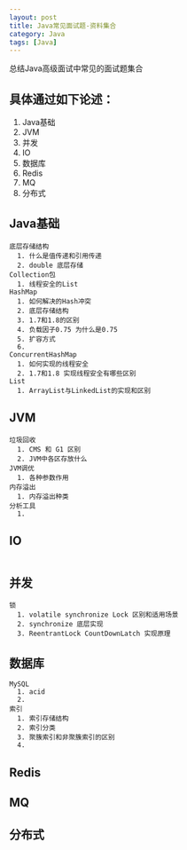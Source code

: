 ```yaml
---
layout: post
title: Java常见面试题-资料集合
category: Java
tags: [Java]
---
```


总结Java高级面试中常见的面试题集合

## 具体通过如下论述：

1. Java基础
2. JVM
3. 并发
4. IO
5. 数据库
6. Redis
7. MQ
8. 分布式

## Java基础
```
底层存储结构
  1. 什么是值传递和引用传递
  2. double 底层存储
Collection包
  1. 线程安全的List
HashMap
  1. 如何解决的Hash冲突
  2. 底层存储结构
  3. 1.7和1.8的区别
  4. 负载因子0.75 为什么是0.75
  5. 扩容方式
  6.
ConcurrentHashMap
  1. 如何实现的线程安全
  2. 1.7和1.8 实现线程安全有哪些区别
List
  1. ArrayList与LinkedList的实现和区别
```
## JVM
```
垃圾回收
  1. CMS 和 G1 区别
  2. JVM中各区存放什么
JVM调优
  1. 各种参数作用
内存溢出
  1. 内存溢出种类
分析工具
  1.
```

## IO
```

```

## 并发
```
锁
  1. volatile synchronize Lock 区别和适用场景
  2. synchronize 底层实现
  3. ReentrantLock CountDownLatch 实现原理
```
## 数据库
```
MySQL
  1. acid
  2.
索引
  1. 索引存储结构
  2. 索引分类
  3. 聚簇索引和非聚簇索引的区别
  4.
```
## Redis
## MQ
## 分布式